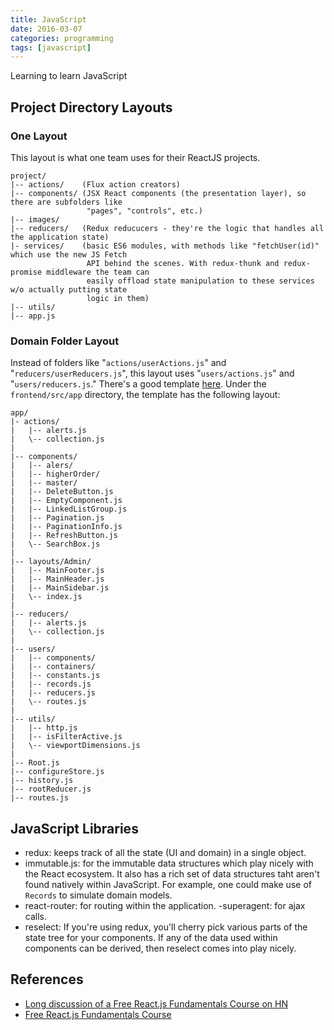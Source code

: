 ```yaml
---
title: JavaScript
date: 2016-03-07
categories: programming
tags: [javascript]
---
```


Learning to learn JavaScript
<!--more-->

## Project Directory Layouts

### One Layout
This layout is what one team uses for their ReactJS projects.

```
project/
|-- actions/    (Flux action creators)
|-- components/ (JSX React components (the presentation layer), so there are subfolders like
                 "pages", "controls", etc.)
|-- images/
|-- reducers/   (Redux reducucers - they're the logic that handles all the application state)
|- services/    (basic ES6 modules, with methods like "fetchUser(id)" which use the new JS Fetch
                 API behind the scenes. With redux-thunk and redux-promise middleware the team can
                 easily offload state manipulation to these services w/o actually putting state
                 logic in them)
|-- utils/
|-- app.js
```

### Domain Folder Layout
Instead of folders like "`actions/userActions.js`" and "`reducers/userReducers.js`", this layout uses "`users/actions.js`" and "`users/reducers.js`." There's a good template [here](https://github.com/scottwoodall/django-react-template). Under the `frontend/src/app` directory, the template has the following layout:

```
app/
|- actions/
|   |-- alerts.js
|   \-- collection.js
|
|-- components/
|   |-- alers/
|   |-- higherOrder/
|   |-- master/
|   |-- DeleteButton.js
|   |-- EmptyComponent.js
|   |-- LinkedListGroup.js
|   |-- Pagination.js
|   |-- PaginationInfo.js
|   |-- RefreshButton.js
|   \-- SearchBox.js
|
|-- layouts/Admin/
|   |-- MainFooter.js
|   |-- MainHeader.js
|   |-- MainSidebar.js
|   \-- index.js
|
|-- reducers/
|   |-- alerts.js
|   \-- collection.js
|
|-- users/
|   |-- components/
|   |-- containers/
|   |-- constants.js
|   |-- records.js
|   |-- reducers.js
|   \-- routes.js
|
|-- utils/
|   |-- http.js
|   |-- isFilterActive.js
|   \-- viewportDimensions.js
|
|-- Root.js
|-- configureStore.js
|-- history.js
|-- rootReducer.js
|-- routes.js
```


## JavaScript Libraries
- redux: keeps track of all the state (UI and domain) in a single object.
- immutable.js: for the immutable data structures which play nicely with the React ecosystem. It also has a rich set of data structures taht aren't found natively within JavaScript. For example, one could make use of `Records` to simulate domain models.
- react-router: for routing within the application.
-superagent: for ajax calls.
- reselect: If you're using redux, you'll cherry pick various parts of the state tree for your components. If any of the data used within components can be derived, then reselect comes into play nicely.

## References
- [Long discussion of a Free React.js Fundamentals Course on HN](https://news.ycombinator.com/item?id=11204481)
- [Free React.js Fundamentals Course](http://courses.reactjsprogram.com/courses/reactjsfundamentals)

